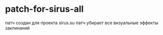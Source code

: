 # patch-for-sirus-all
патч создан для проекта sirus.su
патч убирает все визуальные эффекты заклинаний
